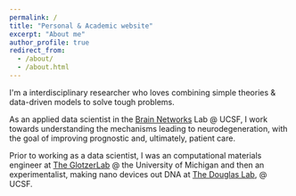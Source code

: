 ```yaml
---
permalink: /
title: "Personal & Academic website"
excerpt: "About me"
author_profile: true
redirect_from:
  - /about/
  - /about.html
---
```


I'm a interdisciplinary researcher who loves combining simple theories &
data-driven models to solve tough problems.

As an applied data scientist in the [Brain Networks](http://rajlab.ucsf.edu) Lab
@ UCSF, I work towards understanding the mechanisms leading to neurodegeneration,
with the goal of improving prognostic and, ultimately, patient care.

Prior to working as a data scientist, I was an computational materials engineer at
[The GlotzerLab](http://glotzerlab.engin.umich.edu/home/) @ the University of Michigan
 and then an experimentalist, making nano devices out DNA at [The Douglas Lab](https://bionano.ucsf.edu/), @ UCSF.
